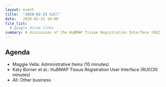 ```yaml
---
layout: event
title:  "2020-02-25 Call"
date:   2020-02-25 10:00
file_list:
  # google drive links
summary: A discussion of the HuBMAP Tissue Registration Interface (RUI) with guest speaker Katy Borner and team.
---
```

## Agenda
- Maggie Vella: Administrative Items (10 minutes)
- Katy Borner et al.: HuBMAP Tissue Registration User Interface (RUI)(30 minutes)
- All: Other business
